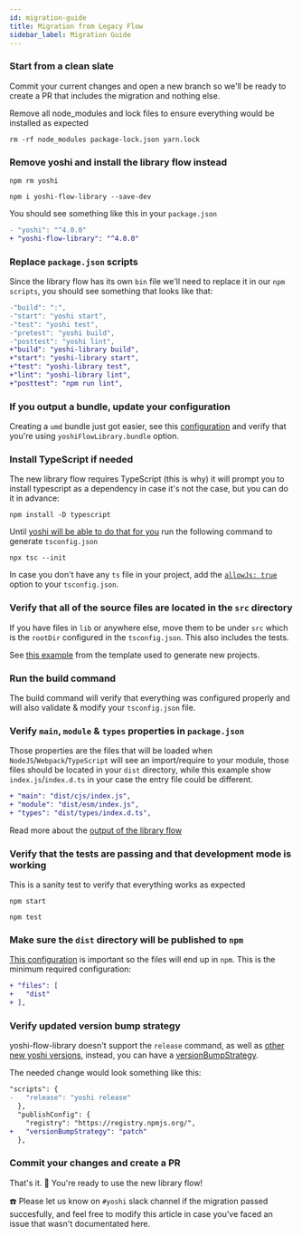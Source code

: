 ```yaml
---
id: migration-guide
title: Migration from Legacy Flow
sidebar_label: Migration Guide
---
```


### Start from a clean slate

Commit your current changes and open a new branch so we'll be ready to create a PR that includes the migration and nothing else.

Remove all node_modules and lock files to ensure everything would be installed as expected

```
rm -rf node_modules package-lock.json yarn.lock
```

### Remove yoshi and install the library flow instead

```
npm rm yoshi
```

```
npm i yoshi-flow-library --save-dev
```

You should see something like this in your `package.json`

```diff
- "yoshi": "^4.0.0"
+ "yoshi-flow-library": "^4.0.0"
```

### Replace `package.json` scripts

Since the library flow has its own `bin` file we'll need to replace it in our `npm scripts`, you should see something that looks like that:

```diff
-"build": ":",
-"start": "yoshi start",
-"test": "yoshi test",
-"pretest": "yoshi build",
-"posttest": "yoshi lint",
+"build": "yoshi-library build",
+"start": "yoshi-library start",
+"test": "yoshi-library test",
+"lint": "yoshi-library lint",
+"posttest": "npm run lint",
```

### If you output a bundle, update your configuration

Creating a `umd` bundle just got easier, see this [configuration](library-flow/configuration.md#bundle) and verify that you're using `yoshiFlowLibrary.bundle` option.

### Install TypeScript if needed

The new library flow requires TypeScript (this is why) it will prompt you to install typescript as a dependency in case it's not the case, but you can do it in advance:

```
npm install -D typescript
```

Until [yoshi will be able to do that for you](https://github.com/wix/yoshi/issues/2562) run the following command to generate `tsconfig.json`

```
npx tsc --init
```

In case you don't have any `ts` file in your project, add the [`allowJs: true`](https://www.typescriptlang.org/v2/en/tsconfig#allowJs) option to your `tsconfig.json`.

### Verify that all of the source files are located in the `src` directory

If you have files in `lib` or anywhere else, move them to be under `src` which is the `rootDir` configured in the `tsconfig.json`. This also includes the tests.

See [this example](https://github.com/wix/yoshi/tree/master/packages/create-yoshi-app/templates/flow-library/typescript/src) from the template used to generate new projects.

### Run the build command

The build command will verify that everything was configured properly and will also validate & modify your `tsconfig.json` file.

### Verify `main`, `module` & `types` properties in `package.json`

Those properties are the files that will be loaded when `NodeJS`/`Webpack`/`TypeScript` will see an import/require to your module, those files should be located in your `dist` directory, while this example show `index.js`/`index.d.ts` in your case the entry file could be different.

```diff
+ "main": "dist/cjs/index.js",
+ "module": "dist/esm/index.js",
+ "types": "dist/types/index.d.ts",
```

Read more about the [output of the library flow](library-flow/overview.md#what-build-command-produces)

### Verify that the tests are passing and that development mode is working

This is a sanity test to verify that everything works as expected

```
npm start
```

```
npm test
```

### Make sure the `dist` directory will be published to `npm`

[This configuration](https://docs.npmjs.com/files/package.json#files) is important so the files will end up in `npm`. This is the minimum required configuration:

```diff
+ "files": [
+   "dist"
+ ],
```

### Verify updated version bump strategy

yoshi-flow-library doesn't support the `release` command, as well as [other new yoshi versions](https://github.com/wix/yoshi/pull/2069), instead, you can have a [versionBumpStrategy](https://github.com/wix-private/wix-fed-scripts/pull/37).

The needed change would look something like this:

```diff
"scripts": {
-   "release": "yoshi release"
  },
  "publishConfig": {
    "registry": "https://registry.npmjs.org/",
+   "versionBumpStrategy": "patch"
  },
```

### Commit your changes and create a PR

That's it. 💫 You're ready to use the new library flow!

☎️ Please let us know on `#yoshi` slack channel if the migration passed succesfully, and feel free to modify this article in case you've faced an issue that wasn't documentated here.
